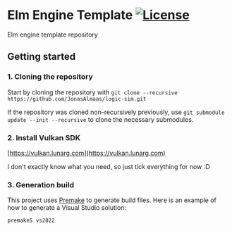 # Elm Engine Template [![License](https://img.shields.io/github/license/JonasAlmaas/logic-sim.svg)](https://github.com/JonasAlmaas/logic-sim/blob/master/LICENSE)

Elm engine template repository

## Getting started

### 1. Cloning the repository

Start by cloning the repository with `git clone --recursive https://github.com/JonasAlmaas/logic-sim.git`

If the repository was cloned non-recursively previously, use `git submodule update --init --recursive` to clone the necessary submodules.

### 2. Install Vulkan SDK

[https://vulkan.lunarg.com](https://vulkan.lunarg.com)

I don't exactly know what you need, so just tick everything for now :D

### 3. Generation build

This project uses [Premake](https://premake.github.io) to generate build files. Here is an example of how to generate a Visual Studio solution:

```bash
premake5 vs2022
```
